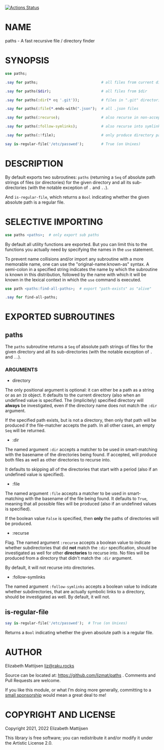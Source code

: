 [![Actions Status](https://github.com/lizmat/paths/workflows/test/badge.svg)](https://github.com/lizmat/paths/actions)

NAME
====

paths - A fast recursive file / directory finder

SYNOPSIS
========

```raku
use paths;

.say for paths;                             # all files from current directory

.say for paths($dir);                       # all files from $dir

.say for paths(:dir(* eq '.git'));          # files in ".git" directories

.say for paths(:file(*.ends-with(".json");  # all .json files

.say for paths(:recurse);                   # also recurse in non-accepted dirs

.say for paths(:follow-symlinks);           # also recurse into symlinked dirs

.say for paths(:!file);                     # only produce directory paths

say is-regular-file('/etc/passwed');        # True (on Unixes)
```

DESCRIPTION
===========

By default exports two subroutines: `paths` (returning a `Seq` of absolute path strings of files (or directories) for the given directory and all its sub-directories (with the notable exception of `.` and `..`).

And `is-regular-file`, which returns a `Bool` indicating whether the given absolute path is a regular file.

SELECTIVE IMPORTING
===================

```raku
use paths <paths>;  # only export sub paths
```

By default all utility functions are exported. But you can limit this to the functions you actually need by specifying the names in the `use` statement.

To prevent name collisions and/or import any subroutine with a more memorable name, one can use the "original-name:known-as" syntax. A semi-colon in a specified string indicates the name by which the subroutine is known in this distribution, followed by the name with which it will be known in the lexical context in which the `use` command is executed.

```raku
use path <paths:find-all-paths>;  # export "path-exists" as "alive"

.say for find-all-paths;
```

EXPORTED SUBROUTINES
====================

paths
-----

The `paths` subroutine returns a `Seq` of absolute path strings of files for the given directory and all its sub-directories (with the notable exception of `.` and `..`).

### ARGUMENTS

  * directory

The only positional argument is optional: it can either be a path as a string or as an `IO` object. It defaults to the current directory (also when an undefined value is specified. The (implicitely) specified directory will **always** be investigated, even if the directory name does not match the `:dir` argument.

If the specified path exists, but is not a directory, then only that path will be produced if the file-matcher accepts the path. In all other cases, an empty `Seq` will be returned.

  * :dir

The named argument `:dir` accepts a matcher to be used in smart-matching with the basename of the directories being found. If accepted, will produce both files as well as other directories to recurse into.

It defaults to skipping all of the directories that start with a period (also if an undefined value is specified).

  * :file

The named argument `:file` accepts a matcher to be used in smart-matching with the basename of the file being found. It defaults to `True`, meaning that all possible files will be produced (also if an undefined values is specified).

If the boolean value `False` is specified, then **only** the paths of directories will be produced.

  * :recurse

Flag. The named argument `:recurse` accepts a boolean value to indicate whether subdirectories that did **not** match the `:dir` specification, should be investigated as well for other **directories** to recurse into. No files will be produced from a directory that didn't match the `:dir` argument.

By default, it will not recurse into directories.

  * :follow-symlinks

The named argument `:follow-symlinks` accepts a boolean value to indicate whether subdirectories, that are actually symbolic links to a directory, should be investigated as well. By default, it will not.

is-regular-file
---------------

```raku
say is-regular-file('/etc/passwed');  # True (on Unixes)
```

Returns a `Bool` indicating whether the given absolute path is a regular file.

AUTHOR
======

Elizabeth Mattijsen <liz@raku.rocks>

Source can be located at: https://github.com/lizmat/paths . Comments and Pull Requests are welcome.

If you like this module, or what I’m doing more generally, committing to a [small sponsorship](https://github.com/sponsors/lizmat/) would mean a great deal to me!

COPYRIGHT AND LICENSE
=====================

Copyright 2021, 2022 Elizabeth Mattijsen

This library is free software; you can redistribute it and/or modify it under the Artistic License 2.0.

